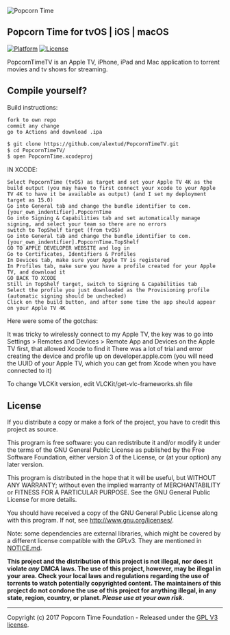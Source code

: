 <p align="left " >
  <img src="http://i.imgur.com/76RElTT.png" alt="Popcorn Time" title="Popcorn Time">
</p>

## Popcorn Time for tvOS | iOS | macOS

[![Platform](https://img.shields.io/badge/platform-iOS%20%7C%20tvOS%20%7C%20macOS-lightgrey.svg?style=flat)](https://github.com/PopcornTimeTV)
[![License](https://img.shields.io/badge/license-GPL_v3-373737.svg?style=flat)](https://github.com/PopcornTimeTV/PopcornTimeTV/blob/master/LICENSE.md)

PopcornTimeTV is an Apple TV, iPhone, iPad and Mac application to torrent movies and tv shows for streaming.

## Compile yourself?

Build instructions:

```
fork to own repo
commit any change
go to Actions and download .ipa
```

``` bash
$ git clone https://github.com/alextud/PopcornTimeTV.git
$ cd PopcornTimeTV/
$ open PopcornTime.xcodeproj
```

IN XCODE:

```
Select PopcornTime (tvOS) as target and set your Apple TV 4K as the build output (you may have to first connect your xcode to your Apple TV 4K to have it be available as output) (and I set my deployment target as 15.0)
Go into General tab and change the bundle identifier to com.[your_own_indentifier].PopcornTime
Go into Signing & Capabilities tab and set automatically manage signing, and select your team so there are no errors
switch to TopShelf target (from tvOS)
Go into General tab and change the bundle identifier to com.[your_own_indentifier].PopcornTime.TopShelf
GO TO APPLE DEVELOPER WEBSITE and log in
Go to Certificates, Identifiers & Profiles
In Devices tab, make sure your Apple TV is registered
In Profiles tab, make sure you have a profile created for your Apple TV, and download it
GO BACK TO XCODE
Still in TopShelf target, switch to Signing & Capabilities tab
Select the profile you just downloaded as the Provisioning profile (automatic signing should be unchecked)
Click on the build button, and after some time the app should appear on your Apple TV 4K
```

Here were some of the gotchas:

It was tricky to wirelessly connect to my Apple TV, the key was to go into Settings > Remotes and Devices > Remote App and Devices on the Apple TV first, that allowed Xcode to find it
There was a lot of trial and error creating the device and profile up on developer.apple.com (you will need the UUID of your Apple TV, which you can get from Xcode when you have connected to it)


To change VLCKit version, edit VLCKit/get-vlc-frameworks.sh file

## License

If you distribute a copy or make a fork of the project, you have to credit this project as source.

This program is free software: you can redistribute it and/or modify it under the terms of the GNU General Public License as published by the Free Software Foundation, either version 3 of the License, or (at your option) any later version.

This program is distributed in the hope that it will be useful, but WITHOUT ANY WARRANTY; without even the implied warranty of MERCHANTABILITY or FITNESS FOR A PARTICULAR PURPOSE.  See the GNU General Public License for more details.

You should have received a copy of the GNU General Public License along with this program.  If not, see http://www.gnu.org/licenses/.

Note: some dependencies are external libraries, which might be covered by a different license compatible with the GPLv3. They are mentioned in [NOTICE.md](https://github.com/PopcornTimeTV/PopcornTimeTV/blob/master/NOTICE.md).


**This project and the distribution of this project is not illegal, nor does it violate _any_ DMCA laws. The use of this project, however, may be illegal in your area. Check your local laws and regulations regarding the use of torrents to watch potentially copyrighted content. The maintainers of this project do not condone the use of this project for anything illegal, in any state, region, country, or planet. _Please use at your own risk_.**

***


Copyright (c) 2017 Popcorn Time Foundation - Released under the [GPL V3 license](https://github.com/PopcornTimeTV/PopcornTimeTV/LICENSE.md).
